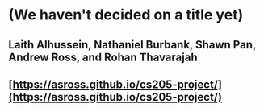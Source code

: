 # (We haven't decided on a title yet)

## Laith Alhussein, Nathaniel Burbank, Shawn Pan, Andrew Ross, and Rohan Thavarajah

## [https://asross.github.io/cs205-project/](https://asross.github.io/cs205-project/)

